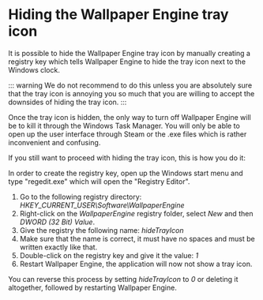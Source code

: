 # Hiding the Wallpaper Engine tray icon 

It is possible to hide the Wallpaper Engine tray icon by manually creating a registry key which tells Wallpaper Engine to hide the tray icon next to the Windows clock.

::: warning
We do not recommend to do this unless you are absolutely sure that the tray icon is annoying you so much that you are willing to accept the downsides of hiding the tray icon.
::: 

Once the tray icon is hidden, the only way to turn off Wallpaper Engine will be to kill it through the Windows Task Manager. You will only be able to open up the user interface through Steam or the .exe files which is rather inconvenient and confusing.

If you still want to proceed with hiding the tray icon, this is how you do it:

In order to create the registry key, open up the Windows start menu and type "regedit.exe" which will open the "Registry Editor".

1. Go to the following registry directory: *HKEY_CURRENT_USER\Software\WallpaperEngine*
2. Right-click on the *WallpaperEngine* registry folder, select *New* and then *DWORD (32 Bit) Value*.
3. Give the registry the following name: *hideTrayIcon*
4. Make sure that the name is correct, it must have no spaces and must be written exactly like that.
5. Double-click on the registry key and give it the value: *1*
6. Restart Wallpaper Engine, the application will now not show a tray icon.

You can reverse this process by setting *hideTrayIcon* to *0* or deleting it altogether, followed by restarting Wallpaper Engine. 